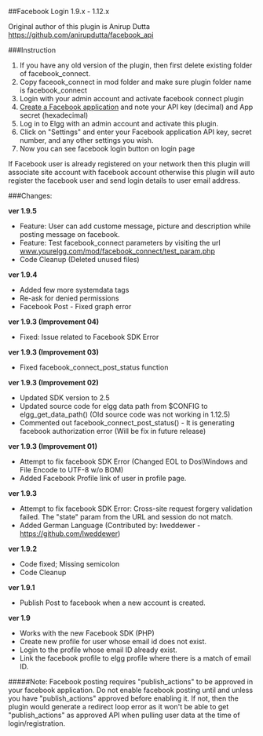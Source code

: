 ##Facebook Login 1.9.x - 1.12.x


Original author of this plugin is  Anirup Dutta
https://github.com/anirupdutta/facebook_api


###Instruction
1. If you have any old version of the plugin, then first delete existing folder of facebook_connect.
2. Copy faceook_connect in mod folder and make sure plugin folder name is facebook_connect
3. Login with your admin account and activate facebook connect plugin
4. [Create a Facebook application](https://developers.facebook.com/apps/) and note your API key (decimal) and App secret (hexadecimal)
5. Log in to Elgg with an admin account and activate this plugin.
6. Click on "Settings" and enter your Facebook application API key, secret number, and any other settings you wish.
7. Now you can see facebook login button on login page

If Facebook user is already registered on your network then this plugin will associate site account with facebook account otherwise this plugin will auto register the facebook user and send login details to user email address.

###Changes:

**ver 1.9.5**
- Feature: User can add custome message, picture and description while posting message on facebook.
- Feature: Test facebook_connect parameters by visiting the url www.yourelgg.com/mod/facebook_connect/test_param.php
- Code Cleanup (Deleted unused files)
 
**ver 1.9.4**
- Added few more systemdata tags
- Re-ask for denied permissions
- Facebook Post - Fixed graph error

**ver 1.9.3 (Improvement 04)**
- Fixed: Issue related to Facebook SDK Error

**ver 1.9.3 (Improvement 03)**
- Fixed facebook_connect_post_status function

**ver 1.9.3 (Improvement 02)**
- Updated SDK version to 2.5
- Updated source code for elgg data path from $CONFIG to elgg_get_data_path() (Old source code was not working in 1.12.5)
- Commented out facebook_connect_post_status() - It is generating facebook authorization error (Will be fix in future release)

**ver 1.9.3 (Improvement 01)**
- Attempt to fix facebook SDK Error (Changed EOL to Dos\Windows and File Encode to UTF-8 w/o BOM)
- Added Facebook Profile link of user in profile page.

**ver 1.9.3**
- Attempt to fix facebook SDK Error: Cross-site request forgery validation failed. The "state" param from the URL and session do not match.
- Added German Language (Contributed by: lweddewer - https://github.com/lweddewer)

**ver 1.9.2**
- Code fixed; Missing semicolon
- Code Cleanup

**ver 1.9.1**
- Publish Post to facebook when a new account is created.

**ver 1.9**
- Works with the new Facebook SDK (PHP)
- Create new profile for user whose email id does not exist.
- Login to the profile whose email ID already exist.
- Link the facebook profile to elgg profile where there is a match of email ID.

#####Note:
Facebook posting requires "publish_actions" to be approved in your facebook application. Do not enable facebook posting until and unless you have "publish_actions" approved before enabling it. If not, then the plugin would generate a redirect loop error as it won't be able to get "publish_actions" as approved API when pulling user data at the time of login/registration.
